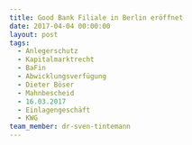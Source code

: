```yaml
---
title: Good Bank Filiale in Berlin eröffnet
date: 2017-04-04 00:00:00
layout: post
tags:
  - Anlegerschutz
  - Kapitalmarktrecht
  - BaFin
  - Abwicklungsverfügung
  - Dieter Böser
  - Mahnbescheid
  - 16.03.2017
  - Einlagengeschäft
  - KWG
team_member: dr-sven-tintemann
---
```

